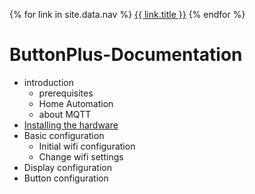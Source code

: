 {% for link in site.data.nav %}
  <a class="page-link" href="{{ link.url }}">{{ link.title }}</a>
{% endfor %}

# ButtonPlus-Documentation

* introduction
  * prerequisites
  * Home Automation 
  * about MQTT
* [Installing the hardware](Installingthehardware.md)
* Basic configuration
  * Initial wifi configuration
  * Change wifi settings
* Display configuration
* Button configuration 
